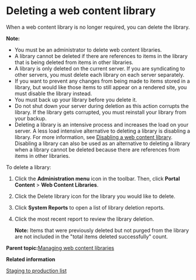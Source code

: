 # Deleting a web content library

When a web content library is no longer required, you can delete the library.

**Note:**

-   You must be an administrator to delete web content libraries.
-   A library cannot be deleted if there are references to items in the library that is being deleted from items in other libraries.
-   A library is only deleted on the current server. If you are syndicating to other servers, you must delete each library on each server separately.
-   If you want to prevent any changes from being made to items stored in a library, but would like those items to still appear on a rendered site, you must disable the library instead.
-   You must back up your library before you delete it.
-   Do not shut down your server during deletion as this action corrupts the library. If the library gets corrupted, you must reinstall your library from your backup.
-   Deleting a library is an intensive process and increases the load on your server. A less load intensive alternative to deleting a library is disabling a library. For more information, see [Disabling a web content library](wcm_config_wcmlibrary_disable.md). Disabling a library can also be used as an alternative to deleting a library when a library cannot be deleted because there are references from items in other libraries.

To delete a library:

1.  Click the **Administration menu** icon in the toolbar. Then, click **Portal Content** \> **Web Content Libraries**.

2.  Click the Delete library icon for the library you would like to delete.

3.  Click **System Reports** to open a list of library deletion reports.

4.  Click the most recent report to review the library deletion.

    **Note:** Items that were previously deleted but not purged from the library are not included in the "total items deleted successfully" count.


**Parent topic:**[Managing web content libraries](../panel_help/wcm_admin_libraries.md)

**Related information**  


[Staging to production list](../deploy/dep_stage_check.md)

